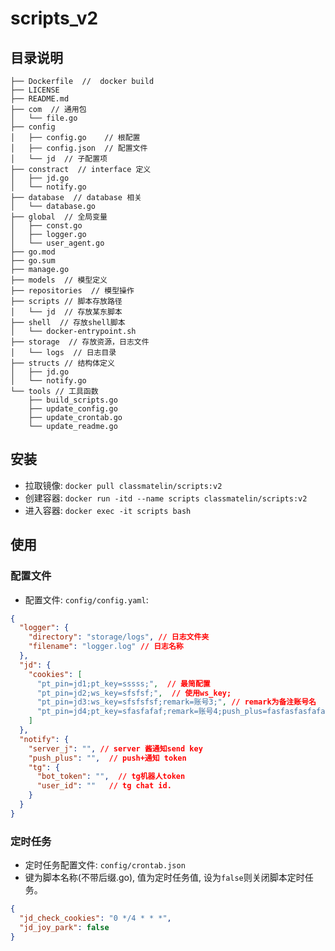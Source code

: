 # scripts_v2

## 目录说明
```text
├── Dockerfile  //  docker build
├── LICENSE
├── README.md
├── com  // 通用包
│   └── file.go
├── config 
│   ├── config.go    // 根配置
│   ├── config.json  // 配置文件
│   └── jd  // 子配置项
├── constract  // interface 定义
│   ├── jd.go
│   └── notify.go
├── database  // database 相关
│   └── database.go
├── global  // 全局变量
│   ├── const.go
│   ├── logger.go
│   └── user_agent.go
├── go.mod
├── go.sum
├── manage.go
├── models  // 模型定义
├── repositories  // 模型操作
├── scripts // 脚本存放路径
│   └── jd  // 存放某东脚本
├── shell  // 存放shell脚本
│   └── docker-entrypoint.sh
├── storage  // 存放资源，日志文件
│   └── logs  // 日志目录
├── structs // 结构体定义
│   ├── jd.go
│   └── notify.go
└── tools // 工具函数
    ├── build_scripts.go
    ├── update_config.go
    ├── update_crontab.go
    └── update_readme.go
```

## 安装

- 拉取镜像: `docker pull classmatelin/scripts:v2`
- 创建容器: `docker run -itd --name scripts classmatelin/scripts:v2`
- 进入容器: `docker exec -it scripts bash`

## 使用

### 配置文件

- 配置文件: `config/config.yaml`:
```json
{
  "logger": {
    "directory": "storage/logs", // 日志文件夹
    "filename": "logger.log" // 日志名称
  },
  "jd": {
    "cookies": [
      "pt_pin=jd1;pt_key=sssss;",  // 最简配置
      "pt_pin=jd2;ws_key=sfsfsf;",  // 使用ws_key;
      "pt_pin=jd3:ws_key=sfsfsfsf;remark=账号3;", // remark为备注账号名
      "pt_pin=jd4;pt_key=sfasfafaf;remark=账号4;push_plus=fasfasfasfafaf;" // 备注账号4, 并且单独配置push_plus通知.
    ]
  },
  "notify": {
    "server_j": "", // server 酱通知send key
    "push_plus": "",  // push+通知 token
    "tg": { 
      "bot_token": "",  // tg机器人token
      "user_id": ""   // tg chat id.
    }
  }
}
```


### 定时任务

- 定时任务配置文件: `config/crontab.json`
- 键为脚本名称(不带后缀.go), 值为定时任务值, 设为`false`则关闭脚本定时任务。
```json
{
  "jd_check_cookies": "0 */4 * * *",  
  "jd_joy_park": false 
}
```